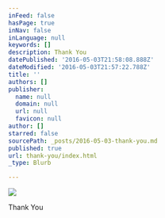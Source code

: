 ```yaml
---
inFeed: false
hasPage: true
inNav: false
inLanguage: null
keywords: []
description: Thank You
datePublished: '2016-05-03T21:58:08.888Z'
dateModified: '2016-05-03T21:57:22.788Z'
title: ''
authors: []
publisher:
  name: null
  domain: null
  url: null
  favicon: null
author: []
starred: false
sourcePath: _posts/2016-05-03-thank-you.md
published: true
url: thank-you/index.html
_type: Blurb

---
```

![](https://the-grid-user-content.s3-us-west-2.amazonaws.com/41ae377f-6844-4559-bbe9-6531e0776d2d.jpg)

Thank You